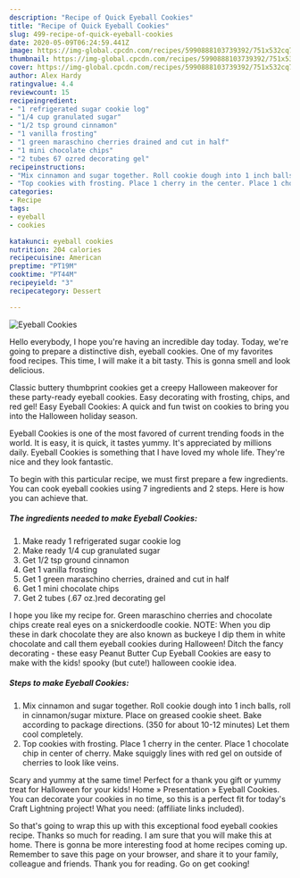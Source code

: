 ```yaml
---
description: "Recipe of Quick Eyeball Cookies"
title: "Recipe of Quick Eyeball Cookies"
slug: 499-recipe-of-quick-eyeball-cookies
date: 2020-05-09T06:24:59.441Z
image: https://img-global.cpcdn.com/recipes/5990888103739392/751x532cq70/eyeball-cookies-recipe-main-photo.jpg
thumbnail: https://img-global.cpcdn.com/recipes/5990888103739392/751x532cq70/eyeball-cookies-recipe-main-photo.jpg
cover: https://img-global.cpcdn.com/recipes/5990888103739392/751x532cq70/eyeball-cookies-recipe-main-photo.jpg
author: Alex Hardy
ratingvalue: 4.4
reviewcount: 15
recipeingredient:
- "1 refrigerated sugar cookie log"
- "1/4 cup granulated sugar"
- "1/2 tsp ground cinnamon"
- "1 vanilla frosting"
- "1 green maraschino cherries drained and cut in half"
- "1 mini chocolate chips"
- "2 tubes 67 ozred decorating gel"
recipeinstructions:
- "Mix cinnamon and sugar together. Roll cookie dough into 1 inch balls, roll in cinnamon/sugar mixture. Place on greased cookie sheet. Bake according to package directions. (350 for about 10-12 minutes) Let them cool completely."
- "Top cookies with frosting. Place 1 cherry in the center. Place 1 chocolate chip in center of cherry. Make squiggly lines with red gel on outside of cherries to look like veins."
categories:
- Recipe
tags:
- eyeball
- cookies

katakunci: eyeball cookies 
nutrition: 204 calories
recipecuisine: American
preptime: "PT19M"
cooktime: "PT44M"
recipeyield: "3"
recipecategory: Dessert

---
```



![Eyeball Cookies](https://img-global.cpcdn.com/recipes/5990888103739392/751x532cq70/eyeball-cookies-recipe-main-photo.jpg)

Hello everybody, I hope you're having an incredible day today. Today, we're going to prepare a distinctive dish, eyeball cookies. One of my favorites food recipes. This time, I will make it a bit tasty. This is gonna smell and look delicious.

Classic buttery thumbprint cookies get a creepy Halloween makeover for these party-ready eyeball cookies. Easy decorating with frosting, chips, and red gel! Easy Eyeball Cookies: A quick and fun twist on cookies to bring you into the Halloween holiday season.

Eyeball Cookies is one of the most favored of current trending foods in the world. It is easy, it is quick, it tastes yummy. It's appreciated by millions daily. Eyeball Cookies is something that I have loved my whole life. They're nice and they look fantastic.


To begin with this particular recipe, we must first prepare a few ingredients. You can cook eyeball cookies using 7 ingredients and 2 steps. Here is how you can achieve that.

<!--inarticleads1-->

##### The ingredients needed to make Eyeball Cookies:

1. Make ready 1 refrigerated sugar cookie log
1. Make ready 1/4 cup granulated sugar
1. Get 1/2 tsp ground cinnamon
1. Get 1 vanilla frosting
1. Get 1 green maraschino cherries, drained and cut in half
1. Get 1 mini chocolate chips
1. Get 2 tubes (.67 oz.)red decorating gel


I hope you like my recipe for. Green maraschino cherries and chocolate chips create real eyes on a snickerdoodle cookie. NOTE: When you dip these in dark chocolate they are also known as buckeye I dip them in white chocolate and call them eyeball cookies during Halloween! Ditch the fancy decorating - these easy Peanut Butter Cup Eyeball Cookies are easy to make with the kids! spooky (but cute!) halloween cookie idea. 

<!--inarticleads2-->

##### Steps to make Eyeball Cookies:

1. Mix cinnamon and sugar together. Roll cookie dough into 1 inch balls, roll in cinnamon/sugar mixture. Place on greased cookie sheet. Bake according to package directions. (350 for about 10-12 minutes) Let them cool completely.
1. Top cookies with frosting. Place 1 cherry in the center. Place 1 chocolate chip in center of cherry. Make squiggly lines with red gel on outside of cherries to look like veins.


Scary and yummy at the same time! Perfect for a thank you gift or yummy treat for Halloween for your kids! Home » Presentation » Eyeball Cookies. You can decorate your cookies in no time, so this is a perfect fit for today&#39;s Craft Lightning project! What you need: (affiliate links included). 

So that's going to wrap this up with this exceptional food eyeball cookies recipe. Thanks so much for reading. I am sure that you will make this at home. There is gonna be more interesting food at home recipes coming up. Remember to save this page on your browser, and share it to your family, colleague and friends. Thank you for reading. Go on get cooking!
